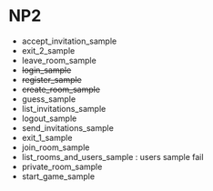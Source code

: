 # NP2

+ accept_invitation_sample 
+ exit_2_sample
+ leave_room_sample 
+ ~~login_sample~~         
+ ~~register_sample~~
+ ~~create_room_sample~~
+ guess_sample      
+ list_invitations_sample      
+ logout_sample        
+ send_invitations_sample
+ exit_1_sample             
+ join_room_sample  
+ list_rooms_and_users_sample  : users sample fail
+ private_room_sample  
+ start_game_sample